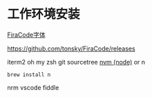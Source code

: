 # 工作环境安装

[FiraCode字体](https://github.com/tonsky/FiraCode)

https://github.com/tonsky/FiraCode/releases

iterm2
oh my zsh
git
sourcetree
[nvm (node)](https://github.com/nvm-sh/nvm#installing-and-updating) or n

```node
brew install n
```

nrm
vscode
fiddle